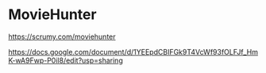 # MovieHunter 

https://scrumy.com/moviehunter

https://docs.google.com/document/d/1YEEpdCBIFGk9T4VcWf93fOLFJf_HmK-wA9Fwp-P0il8/edit?usp=sharing
